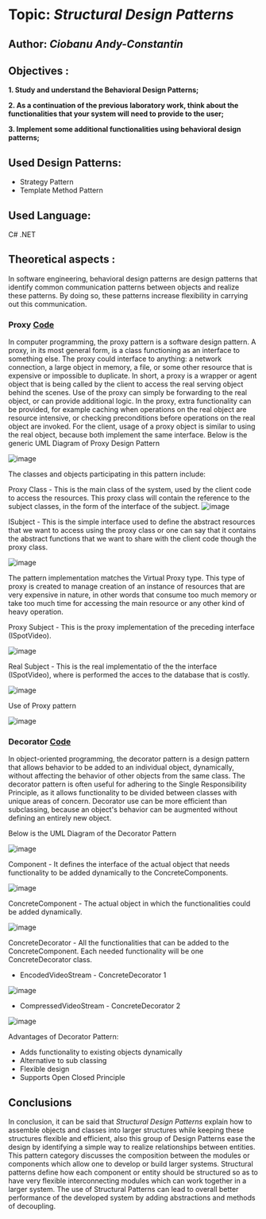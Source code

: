 # Topic: *Structural Design Patterns*
## Author: *Ciobanu Andy-Constantin*
## Objectives :
__1. Study and understand the Behavioral Design Patterns;__

__2. As a continuation of the previous laboratory work, think about the functionalities that your system will need to provide to the user;__

__3. Implement some additional functionalities using behavioral design patterns;__

## Used Design Patterns: 
* Strategy Pattern
* Template Method Pattern

## Used Language: 
C# .NET

## Theoretical aspects : 

In software engineering, behavioral design patterns are design patterns that identify common communication patterns between objects and realize these patterns. By doing so, these patterns increase flexibility in carrying out this communication.

### Proxy [Code](https://github.com/andycb479/TMPS-Labs/tree/master/Domain/Models/Video)

In computer programming, the proxy pattern is a software design pattern. A proxy, in its most general form, is a class functioning as an interface to something else. The proxy could interface to anything: a network connection, a large object in memory, a file, or some other resource that is expensive or impossible to duplicate. In short, a proxy is a wrapper or agent object that is being called by the client to access the real serving object behind the scenes. Use of the proxy can simply be forwarding to the real object, or can provide additional logic. In the proxy, extra functionality can be provided, for example caching when operations on the real object are resource intensive, or checking preconditions before operations on the real object are invoked. For the client, usage of a proxy object is similar to using the real object, because both implement the same interface.
Below is the generic UML Diagram of Proxy Design Pattern

![image](https://user-images.githubusercontent.com/30950318/136901497-1176c187-4614-4d6c-8c1f-182f0986a873.png)

The classes and objects participating in this pattern include:

Proxy Class - This is the main class of the system, used by the client code to access the resources. This proxy class will contain the reference to the subject classes, in the form of the interface of the subject.
![image](https://user-images.githubusercontent.com/30950318/136902171-7bf7ff6c-f306-474d-bb39-4bdde24044e3.png)

ISubject - This is the simple interface used to define the abstract resources that we want to access using the proxy class or one can say that it contains the abstract functions that we want to share with the client code though the proxy class.

![image](https://user-images.githubusercontent.com/30950318/136902352-49999d3b-638f-440a-aef8-1bc014595e6d.png)

The pattern implementation matches the Virtual Proxy type. This type of proxy is created to manage creation of an instance of resources that are very expensive in nature, in other words that consume too much memory or take too much time for accessing the main resource or any other kind of heavy operation.

Proxy Subject - This is the proxy implementation of the preceding interface (ISpotVideo).

![image](https://user-images.githubusercontent.com/30950318/136902726-a1e39180-1f8d-4f6b-b059-e6f8e0a978e0.png)

Real Subject - This is the real implementatio of the the interface (ISpotVideo), where is performed the acces to the database that is costly.

![image](https://user-images.githubusercontent.com/30950318/136902856-58d07ecf-b16b-4d91-b310-f62a00c6e816.png)

Use of Proxy pattern

![image](https://user-images.githubusercontent.com/30950318/136903527-e619c521-dd53-418f-a28f-c494a8490fae.png)




### Decorator [Code](https://github.com/andycb479/TMPS-Labs/tree/master/Core/VideoStream)

In object-oriented programming, the decorator pattern is a design pattern that allows behavior to be added to an individual object, dynamically, without affecting the behavior of other objects from the same class. The decorator pattern is often useful for adhering to the Single Responsibility Principle, as it allows functionality to be divided between classes with unique areas of concern. Decorator use can be more efficient than subclassing, because an object's behavior can be augmented without defining an entirely new object.

Below is the UML Diagram of the Decorator Pattern

![image](https://user-images.githubusercontent.com/30950318/136903823-7d77b95a-57f2-40c2-b86e-4bdac2357ce3.png)

Component - It defines the interface of the actual object that needs functionality to be added dynamically to the ConcreteComponents.

![image](https://user-images.githubusercontent.com/30950318/136904177-16ba4b4d-b991-4dae-9a51-2bc1b8d9e5f0.png)

ConcreteComponent - The actual object in which the functionalities could be added dynamically.

![image](https://user-images.githubusercontent.com/30950318/136904227-0b3dac83-2e3e-424a-a4b4-5519dd4456b0.png)

ConcreteDecorator - All the functionalities that can be added to the ConcreteComponent. Each needed functionality will be one ConcreteDecorator class.

* EncodedVideoStream - ConcreteDecorator 1

![image](https://user-images.githubusercontent.com/30950318/136904457-7fc32a57-6693-4457-ba21-9f911d3c51bf.png)

* CompressedVideoStream - ConcreteDecorator 2

![image](https://user-images.githubusercontent.com/30950318/136904513-64433a98-9f8e-4f18-a88a-2760fba6efed.png)

Advantages of Decorator Pattern:
* Adds functionality to existing objects dynamically
* Alternative to sub classing
* Flexible design
* Supports Open Closed Principle

## Conclusions
In conclusion, it can be said that *Structural Design Patterns* explain how to assemble objects and classes into larger structures while keeping these structures flexible and efficient, also this group of Design Patterns ease the design by identifying a simple way to realize relationships between entities. This pattern category discusses the composition between the modules or components which allow one to develop or build larger systems. Structural patterns define how each component or entity should be structured so as to have very flexible interconnecting modules which can work together in a larger system. The use of Structural Patterns can lead to overall better performance of the developed system by adding abstractions and methods of decoupling.





